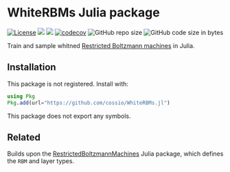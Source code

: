 # WhiteRBMs Julia package

[![License](https://img.shields.io/badge/license-MIT-green.svg)](https://github.com/cossio/WhiteRBMs.jl/blob/master/LICENSE.md)
[![](https://img.shields.io/badge/docs-dev-blue.svg)](https://cossio.github.io/WhiteRBMs.jl/dev)
![](https://github.com/cossio/WhiteRBMs.jl/workflows/CI/badge.svg)
[![codecov](https://codecov.io/gh/cossio/WhiteRBMs.jl/branch/master/graph/badge.svg?token=90I3AJIZIG)](https://codecov.io/gh/cossio/WhiteRBMs.jl)
![GitHub repo size](https://img.shields.io/github/repo-size/cossio/WhiteRBMs.jl)
![GitHub code size in bytes](https://img.shields.io/github/languages/code-size/cossio/WhiteRBMs.jl)

Train and sample whitned [Restricted Boltzmann machines](https://en.wikipedia.org/wiki/Restricted_Boltzmann_machine) in Julia.

## Installation

This package is not registered.
Install with:

```julia
using Pkg
Pkg.add(url="https://github.com/cossio/WhiteRBMs.jl")
```

This package does not export any symbols.

## Related

Builds upon the [RestrictedBoltzmannMachines](https://github.com/cossio/RestrictedBoltzmannMachines.jl) Julia package, which defines the `RBM` and layer types.